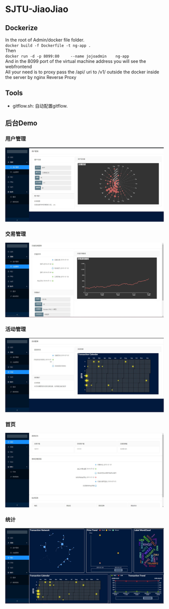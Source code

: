 # SJTU-JiaoJiao
## Dockerize
In the root of Admin/docker file folder.               
`docker build -f Dockerfile -t ng-app .`            
Then           
`docker run -d -p 8099:80     --name jojoadmin    ng-app`            
And in the 8099 port of the virtual machine address you will see the webfrontend          
All your need is to proxy pass the /api/ uri to /v1/ outside the docker inside the server by nginx Reverse Proxy
## Tools
- gitflow.sh: 自动配置gitflow.


## 后台Demo
### 用户管理
![avatar](/codes/Admin/demo/用户管理详情.JPG)
### 交易管理
![avatar](/codes/Admin/demo/交易管理详情.JPG)
### 活动管理
![avatar](/codes/Admin/demo/活动详情.JPG)
### 首页
![avatar](/codes/Admin/demo/首页.JPG)
### 统计
![avatar](/codes/Admin/demo/统计.JPG)

